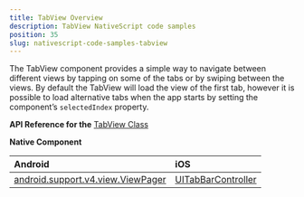 ```yaml
---
title: TabView Overview
description: TabView NativeScript code samples
position: 35
slug: nativescript-code-samples-tabview
---
```

The TabView component provides a simple way to navigate between different views by tapping on some of the tabs or by swiping between the views.
By default the TabView will load the view of the first tab, however it is possible to load alternative tabs when the app starts by setting the component’s `selectedIndex` property.

**API Reference for the** [TabView Class](http://docs.nativescript.org/api-reference/modules/_ui_tab_view_.html)

**Native Component**

| Android                | iOS      |
|:-----------------------|:---------|
| [android.support.v4.view.ViewPager](http://developer.android.com/reference/android/support/v4/view/ViewPager.html) | [UITabBarController](https://developer.apple.com/library/ios/documentation/UIKit/Reference/UITabBarController_Class/) |
